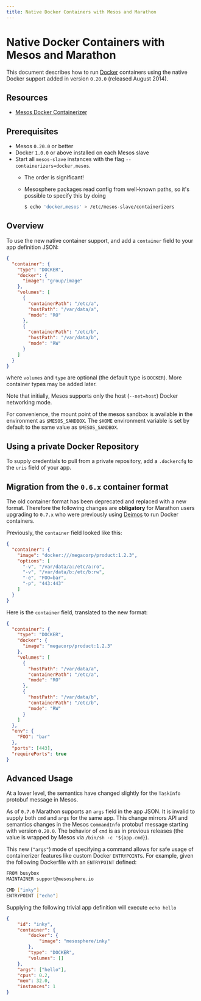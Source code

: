 ```yaml
---
title: Native Docker Containers with Mesos and Marathon
---
```


# Native Docker Containers with Mesos and Marathon

This document describes how to run [Docker](https://docker.com/) containers using
the native Docker support added in version `0.20.0` (released August 2014).

## Resources

- [Mesos Docker Containerizer](http://mesos.apache.org/documentation/latest/docker-containerizer)

## Prerequisites

- Mesos `0.20.0` or better
- Docker `1.0.0` or above installed on each Mesos slave
- Start all `mesos-slave` instances with the flag
  `--containerizers=docker,mesos`.
    - The order is significant!
    - Mesosphere packages read config from well-known paths, so it's possible
      to specify this by doing

        ```bash
        $ echo 'docker,mesos' > /etc/mesos-slave/containerizers
        ```

## Overview

To use the new native container support, and add a `container` field to your
app definition JSON:

```json
{
  "container": {
    "type": "DOCKER",
    "docker": {
      "image": "group/image"
    },
    "volumes": [
      {
        "containerPath": "/etc/a",
        "hostPath": "/var/data/a",
        "mode": "RO"
      },
      {
        "containerPath": "/etc/b",
        "hostPath": "/var/data/b",
        "mode": "RW"
      }
    ]
  }
}
```

where `volumes` and `type` are optional (the default type is `DOCKER`).  More
container types may be added later.

Note that initially, Mesos supports only the host (`--net=host`) Docker
networking mode.

For convenience, the mount point of the mesos sandbox is available in the
environment as `$MESOS_SANDBOX`.  The `$HOME` environment variable is set
by default to the same value as `$MESOS_SANDBOX`.

## Using a private Docker Repository

To supply credentials to pull from a private repository, add a `.dockercfg` to
the `uris` field of your app.

## Migration from the `0.6.x` container format

The old container format has been deprecated and replaced with a new format.
Therefore the following changes are **obligatory** for Marathon users
upgrading to `0.7.x` who were previously using
[Deimos](https://github.com/mesosphere/deimos)  to run Docker containers.

Previously, the `container` field looked like this:

```json
{
  "container": {
    "image": "docker:///megacorp/product:1.2.3",
    "options": [
      "-v", "/var/data/a:/etc/a:ro",
      "-v", "/var/data/b:/etc/b:rw",
      "-e", "FOO=bar",
      "-p", "443:443"
    ]
  }
}
```

Here is the `container` field, translated to the new format:

```json
{
  "container": {
    "type": "DOCKER",
    "docker": {
      "image": "megacorp/product:1.2.3"
    },
    "volumes": [
      {
        "hostPath": "/var/data/a",
        "containerPath": "/etc/a",
        "mode": "RO"
      },
      {
        "hostPath": "/var/data/b",
        "containerPath": "/etc/b",
        "mode": "RW"
      }
    ]
  },
  "env": {
    "FOO": "bar"
  },
  "ports": [443],
  "requirePorts": true
}
```


## Advanced Usage

At a lower level, the semantics have changed slightly for the `TaskInfo`
protobuf message in Mesos.

As of `0.7.0` Marathon supports an `args` field in the app JSON.  It is
invalid to supply both `cmd` and `args` for the same app.  This change mirrors
API and semantics changes in the Mesos `CommandInfo` protobuf message starting
with version `0.20.0`.  The behavior of `cmd` is as in previous releases (the
value is wrapped by Mesos via `/bin/sh -c '${app.cmd}`).

This new (`"args"`) mode of specifying a command allows for safe usage of
containerizer features like custom Docker `ENTRYPOINT`s.  For example, given
the following Dockerfile with an `ENTRYPOINT` defined:

```bash
FROM busybox
MAINTAINER support@mesosphere.io

CMD ["inky"]
ENTRYPOINT ["echo"]
```

Supplying the following trivial app definition will execute `echo hello`

```json
{
    "id": "inky", 
    "container": {
        "docker": {
            "image": "mesosphere/inky"
        },
        "type": "DOCKER",
        "volumes": []
    },
    "args": ["hello"],
    "cpus": 0.2,
    "mem": 32.0,
    "instances": 1
}
```
